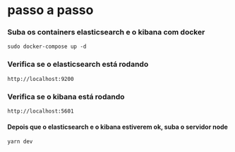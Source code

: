 # passo a passo

### Suba os containers elasticsearch e o kibana com docker
    sudo docker-compose up -d

### Verifica se o elasticsearch está rodando
    http://localhost:9200


### Verifica se o kibana está rodando
    http://localhost:5601


#### Depois que o elasticsearch e o kibana estiverem ok, suba o servidor node
    yarn dev
